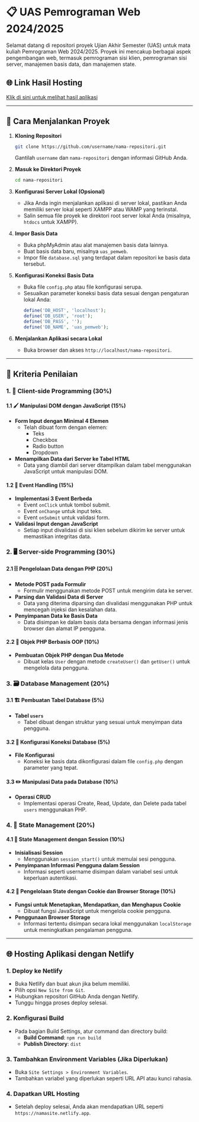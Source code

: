 # 📋 **UAS Pemrograman Web 2024/2025**

Selamat datang di repositori proyek Ujian Akhir Semester (UAS) untuk mata kuliah Pemrograman Web 2024/2025. Proyek ini mencakup berbagai aspek pengembangan web, termasuk pemrograman sisi klien, pemrograman sisi server, manajemen basis data, dan manajemen state.

## 🌐 **Link Hasil Hosting**
[Klik di sini untuk melihat hasil aplikasi](#)

---

## 🚀 **Cara Menjalankan Proyek**

1. **Kloning Repositori**  
   ```bash
   git clone https://github.com/username/nama-repositori.git
   ```
   Gantilah `username` dan `nama-repositori` dengan informasi GitHub Anda.

2. **Masuk ke Direktori Proyek**  
   ```bash
   cd nama-repositori
   ```

3. **Konfigurasi Server Lokal (Opsional)**
   - Jika Anda ingin menjalankan aplikasi di server lokal, pastikan Anda memiliki server lokal seperti XAMPP atau WAMP yang terinstal.
   - Salin semua file proyek ke direktori root server lokal Anda (misalnya, `htdocs` untuk XAMPP).

4. **Impor Basis Data**
   - Buka phpMyAdmin atau alat manajemen basis data lainnya.
   - Buat basis data baru, misalnya `uas_pemweb`.
   - Impor file `database.sql` yang terdapat dalam repositori ke basis data tersebut.

5. **Konfigurasi Koneksi Basis Data**
   - Buka file `config.php` atau file konfigurasi serupa.
   - Sesuaikan parameter koneksi basis data sesuai dengan pengaturan lokal Anda:
     ```php
     define('DB_HOST', 'localhost');
     define('DB_USER', 'root');
     define('DB_PASS', '');
     define('DB_NAME', 'uas_pemweb');
     ```

6. **Menjalankan Aplikasi secara Lokal**
   - Buka browser dan akses `http://localhost/nama-repositori`.

---

## 📝 **Kriteria Penilaian**

### 1. 🎨 Client-side Programming (30%)

#### 1.1 🖌️ Manipulasi DOM dengan JavaScript (15%)
- **Form Input dengan Minimal 4 Elemen**
  - Telah dibuat form dengan elemen:
    - Teks
    - Checkbox
    - Radio button
    - Dropdown
- **Menampilkan Data dari Server ke Tabel HTML**
  - Data yang diambil dari server ditampilkan dalam tabel menggunakan JavaScript untuk manipulasi DOM.

#### 1.2 🎯 Event Handling (15%)
- **Implementasi 3 Event Berbeda**
  - Event `onClick` untuk tombol submit.
  - Event `onChange` untuk input teks.
  - Event `onSubmit` untuk validasi form.
- **Validasi Input dengan JavaScript**
  - Setiap input divalidasi di sisi klien sebelum dikirim ke server untuk memastikan integritas data.

### 2. 🖥️ Server-side Programming (30%)

#### 2.1 🗄️ Pengelolaan Data dengan PHP (20%)
- **Metode POST pada Formulir**
  - Formulir menggunakan metode POST untuk mengirim data ke server.
- **Parsing dan Validasi Data di Server**
  - Data yang diterima diparsing dan divalidasi menggunakan PHP untuk mencegah injeksi dan kesalahan data.
- **Penyimpanan Data ke Basis Data**
  - Data disimpan ke dalam basis data bersama dengan informasi jenis browser dan alamat IP pengguna.

#### 2.2 🧩 Objek PHP Berbasis OOP (10%)
- **Pembuatan Objek PHP dengan Dua Metode**
  - Dibuat kelas `User` dengan metode `createUser()` dan `getUser()` untuk mengelola data pengguna.

### 3. 🗃️ Database Management (20%)

#### 3.1 🏗️ Pembuatan Tabel Database (5%)
- **Tabel `users`**
  - Tabel dibuat dengan struktur yang sesuai untuk menyimpan data pengguna.

#### 3.2 🔌 Konfigurasi Koneksi Database (5%)
- **File Konfigurasi**
  - Koneksi ke basis data dikonfigurasi dalam file `config.php` dengan parameter yang tepat.

#### 3.3 ✏️ Manipulasi Data pada Database (10%)
- **Operasi CRUD**
  - Implementasi operasi Create, Read, Update, dan Delete pada tabel `users` menggunakan PHP.

### 4. 🔄 State Management (20%)

#### 4.1 🔑 State Management dengan Session (10%)
- **Inisialisasi Session**
  - Menggunakan `session_start()` untuk memulai sesi pengguna.
- **Penyimpanan Informasi Pengguna dalam Session**
  - Informasi seperti username disimpan dalam variabel sesi untuk keperluan autentikasi.

#### 4.2 🍪 Pengelolaan State dengan Cookie dan Browser Storage (10%)
- **Fungsi untuk Menetapkan, Mendapatkan, dan Menghapus Cookie**
  - Dibuat fungsi JavaScript untuk mengelola cookie pengguna.
- **Penggunaan Browser Storage**
  - Informasi tertentu disimpan secara lokal menggunakan `localStorage` untuk meningkatkan pengalaman pengguna.

---

## 🌐 **Hosting Aplikasi dengan Netlify**

### 1. **Deploy ke Netlify**
   - Buka Netlify dan buat akun jika belum memiliki.
   - Pilih opsi `New Site from Git`.
   - Hubungkan repositori GitHub Anda dengan Netlify.
   - Tunggu hingga proses deploy selesai.

### 2. **Konfigurasi Build**
   - Pada bagian Build Settings, atur command dan directory build:
     - **Build Command**: `npm run build`
     - **Publish Directory**: `dist`

### 3. **Tambahkan Environment Variables (Jika Diperlukan)**
   - Buka `Site Settings > Environment Variables`.
   - Tambahkan variabel yang diperlukan seperti URL API atau kunci rahasia.

### 4. **Dapatkan URL Hosting**
   - Setelah deploy selesai, Anda akan mendapatkan URL seperti `https://namasite.netlify.app`.
